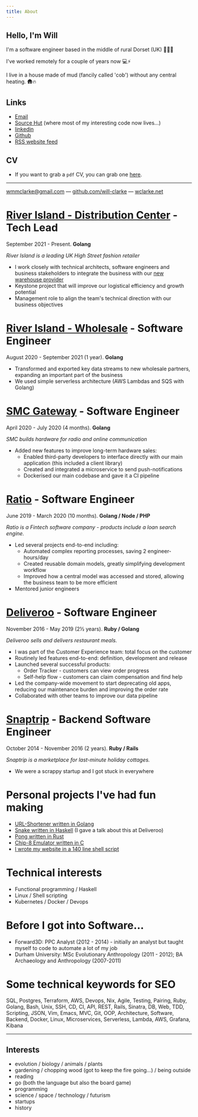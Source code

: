 ```yaml
---
title: About
---
```


## Hello, I'm Will

I'm a software engineer based in the middle of rural Dorset (UK) 🚜🌾🌿

I've worked remotely for a couple of years now 💻⚡

I live in a house made of mud (fancily called 'cob') without any central heating. 🛖🔥

## Links

- [Email](mailto:wmmclarke@gmail.com)
- [Source Hut](https://git.sr.ht/~will-clarke) (where most of my interesting code now lives...)
- [linkedin](https://www.linkedin.com/in/wmmclarke/) 
- [Github](https://github.com/will-clarke)
- [RSS website feed](https://wclarke.net/index.xml)

## CV
- If you want to grab a `pdf` CV, you can grab one [here](https://git.sr.ht/~will-clarke/cv/blob/master/will-clarke.pdf).

----

<div class="org-center">
<p>
<a href="mailto:wmmclarke@gmail.com">wmmclarke@gmail.com</a> &mdash;
<a href="https://github.com/will-clarke">github.com/will-clarke</a> &mdash;
<a href="https://www.wclarke.net">wclarke.net</a>
</p>
</div>


# [<span class="underline">River Island - Distribution Center</span>](https://www.riverisland.com) - Tech Lead

September 2021 - Present. **Golang**

*River Island is a leading UK High Street fashion retailer*

-   I work closely with technical architects, software engineers and business stakeholders to integrate the business with our [new warehouse provider](https://www.clippergroup.co.uk/clipper-agrees-new-five-year-contract-with-river-island/)
-   Keystone project that will improve our logistical efficiency and growth potential
-   Management role to align the team's technical direction with our business objectives


# [<span class="underline">River Island - Wholesale</span>](https://www.riverisland.com) - Software Engineer

August 2020 - September 2021 (1 year). **Golang**

-   Transformed and exported key data streams to new wholesale partners, expanding an important part of the business
-   We used simple serverless architecture (AWS Lambdas and SQS with Golang)


# [<span class="underline">SMC Gateway</span>](https://smc-gateway.com) - Software Engineer

April 2020 - July 2020 (4 months). **Golang**

*SMC builds hardware for radio and online communication*

-   Added new features to improve long-term hardware sales:
    -   Enabled third-party developers to interface directly with our main application (this included a client library)
    -   Created and integrated a microservice to send push-notifications
    -   Dockerised our main codebase and gave it a CI pipeline


# [<span class="underline">Ratio</span>](https://ratio.co.uk) - Software Engineer

June 2019 - March 2020 (10 months). **Golang / Node / PHP**

*Ratio is a Fintech software company - products include a loan search engine.*

-   Led several projects end-to-end including:
    -   Automated complex reporting processes, saving 2 engineer-hours/day
    -   Created reusable domain models, greatly simplifying development workflow
    -   Improved how a central model was accessed and stored, allowing the business team to be more efficient
-   Mentored junior engineers


# [<span class="underline">Deliveroo</span>](https://deliveroo.co.uk/) - Software Engineer

November 2016 - May 2019 (2½ years). **Ruby / Golang**

*Deliveroo sells and delivers restaurant meals.*

-   I was part of the Customer Experience team: total focus on the customer
-   Routinely led features end-to-end: definition, development and release
-   Launched several successful products:
    -   Order Tracker - customers can view order progress
    -   Self-help flow - customers can claim compensation and find help
-   Led the company-wide movement to start deprecating old apps, reducing our maintenance burden and improving the order rate
-   Collaborated with other teams to improve our data pipeline


# [<span class="underline">Snaptrip</span>](https://www.snaptrip.com/) - Backend Software Engineer

October 2014 - November 2016 (2 years). **Ruby / Rails**

*Snaptrip is a marketplace for last-minute holiday cottages.*

-   We were a scrappy startup and I got stuck in everywhere


# Personal projects I've had fun making

-   [URL-Shortener written in Golang](https://github.com/will-clarke/url-shortener)
-   [Snake written in Haskell](https://github.com/will-clarke/snake-haskell) (I gave a talk about this at Deliveroo)
-   [Pong written in Rust](https://github.com/will-clarke/Pong)
-   [Chip-8 Emulator written in C](https://github.com/wmmc/c8)
-   [I wrote my website in a 140 line shell script](https://git.sr.ht/~will-clarke/super-simple-static-site-generator)


# Technical interests

-   Functional programming / Haskell
-   Linux / Shell scripting
-   Kubernetes / Docker / Devops


# Before I got into Software&#x2026;

-   Forward3D: PPC Analyst (2012 - 2014) - initially an analyst but taught myself to code to automate a lot of my job
-   Durham University: MSc Evolutionary Anthropology (2011 - 2012); BA Archaeology and Anthropology (2007-2011)


# Some technical keywords for SEO

SQL, Postgres, Terraform, AWS, Devops, Nix, Agile, Testing, Pairing, Ruby, Golang, Bash, Unix, SSH, CD, CI, API, REST, Rails, Sinatra, DB, Web, TDD, Scripting, JSON, Vim, Emacs, MVC, Git, OOP, Architecture, Software, Backend, Docker, Linux, Microservices, Serverless, Lambda, AWS, Grafana, Kibana

----

## Interests

  - evolution / biology / animals / plants
  - gardening / chopping wood (got to keep the fire going...) / being outside
  - reading
  - go (both the language but also the board game)
  - programming
  - science / space / technology / futurism
  - startups
  - history
